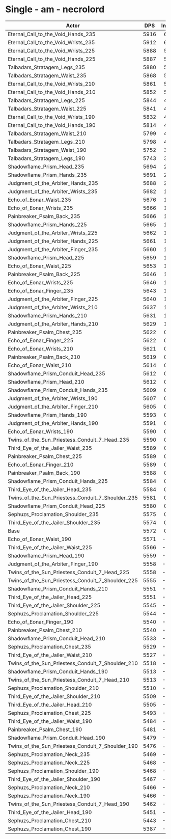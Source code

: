# Single - am - necrolord
| Actor | DPS | Increase |
|---|:---:|:---:|
|Eternal_Call_to_the_Void_Hands_235|5916|6.18%|
|Eternal_Call_to_the_Void_Wrists_235|5912|6.11%|
|Eternal_Call_to_the_Void_Wrists_225|5888|5.68%|
|Eternal_Call_to_the_Void_Hands_225|5887|5.66%|
|Talbadars_Stratagem_Legs_235|5880|5.54%|
|Talbadars_Stratagem_Waist_235|5868|5.31%|
|Eternal_Call_to_the_Void_Wrists_210|5861|5.20%|
|Eternal_Call_to_the_Void_Hands_210|5852|5.03%|
|Talbadars_Stratagem_Legs_225|5844|4.89%|
|Talbadars_Stratagem_Waist_225|5841|4.84%|
|Eternal_Call_to_the_Void_Wrists_190|5832|4.68%|
|Eternal_Call_to_the_Void_Hands_190|5814|4.35%|
|Talbadars_Stratagem_Waist_210|5799|4.07%|
|Talbadars_Stratagem_Legs_210|5798|4.07%|
|Talbadars_Stratagem_Waist_190|5752|3.24%|
|Talbadars_Stratagem_Legs_190|5743|3.07%|
|Shadowflame_Prism_Head_235|5694|2.20%|
|Shadowflame_Prism_Hands_235|5691|2.14%|
|Judgment_of_the_Arbiter_Hands_235|5688|2.09%|
|Judgment_of_the_Arbiter_Wrists_235|5682|1.97%|
|Echo_of_Eonar_Waist_235|5676|1.88%|
|Echo_of_Eonar_Wrists_235|5666|1.70%|
|Painbreaker_Psalm_Back_235|5666|1.69%|
|Shadowflame_Prism_Hands_225|5665|1.68%|
|Judgment_of_the_Arbiter_Wrists_225|5662|1.62%|
|Judgment_of_the_Arbiter_Hands_225|5661|1.60%|
|Judgment_of_the_Arbiter_Finger_235|5660|1.58%|
|Shadowflame_Prism_Head_225|5659|1.56%|
|Echo_of_Eonar_Waist_225|5653|1.46%|
|Painbreaker_Psalm_Back_225|5646|1.34%|
|Echo_of_Eonar_Wrists_225|5646|1.34%|
|Echo_of_Eonar_Finger_235|5643|1.28%|
|Judgment_of_the_Arbiter_Finger_225|5640|1.23%|
|Judgment_of_the_Arbiter_Wrists_210|5637|1.17%|
|Shadowflame_Prism_Hands_210|5631|1.07%|
|Judgment_of_the_Arbiter_Hands_210|5629|1.03%|
|Painbreaker_Psalm_Chest_235|5622|0.91%|
|Echo_of_Eonar_Finger_225|5622|0.91%|
|Echo_of_Eonar_Wrists_210|5621|0.89%|
|Painbreaker_Psalm_Back_210|5619|0.85%|
|Echo_of_Eonar_Waist_210|5614|0.75%|
|Shadowflame_Prism_Conduit_Head_235|5612|0.73%|
|Shadowflame_Prism_Head_210|5612|0.72%|
|Shadowflame_Prism_Conduit_Hands_235|5609|0.66%|
|Judgment_of_the_Arbiter_Wrists_190|5607|0.63%|
|Judgment_of_the_Arbiter_Finger_210|5605|0.59%|
|Shadowflame_Prism_Hands_190|5593|0.38%|
|Judgment_of_the_Arbiter_Hands_190|5591|0.34%|
|Echo_of_Eonar_Wrists_190|5590|0.34%|
|Twins_of_the_Sun_Priestess_Conduit_7_Head_235|5590|0.33%|
|Third_Eye_of_the_Jailer_Waist_235|5589|0.31%|
|Painbreaker_Psalm_Chest_225|5589|0.31%|
|Echo_of_Eonar_Finger_210|5589|0.31%|
|Painbreaker_Psalm_Back_190|5588|0.30%|
|Shadowflame_Prism_Conduit_Hands_225|5584|0.22%|
|Third_Eye_of_the_Jailer_Head_235|5584|0.22%|
|Twins_of_the_Sun_Priestess_Conduit_7_Shoulder_235|5581|0.16%|
|Shadowflame_Prism_Conduit_Head_225|5580|0.15%|
|Sephuzs_Proclamation_Shoulder_235|5575|0.07%|
|Third_Eye_of_the_Jailer_Shoulder_235|5574|0.04%|
|Base|5572|0.00%|
|Echo_of_Eonar_Waist_190|5571|-0.02%|
|Third_Eye_of_the_Jailer_Waist_225|5566|-0.10%|
|Shadowflame_Prism_Head_190|5559|-0.22%|
|Judgment_of_the_Arbiter_Finger_190|5558|-0.25%|
|Twins_of_the_Sun_Priestess_Conduit_7_Head_225|5558|-0.25%|
|Twins_of_the_Sun_Priestess_Conduit_7_Shoulder_225|5555|-0.30%|
|Shadowflame_Prism_Conduit_Hands_210|5551|-0.37%|
|Third_Eye_of_the_Jailer_Head_225|5551|-0.38%|
|Third_Eye_of_the_Jailer_Shoulder_225|5545|-0.48%|
|Sephuzs_Proclamation_Shoulder_225|5544|-0.49%|
|Echo_of_Eonar_Finger_190|5540|-0.56%|
|Painbreaker_Psalm_Chest_210|5540|-0.56%|
|Shadowflame_Prism_Conduit_Head_210|5533|-0.69%|
|Sephuzs_Proclamation_Chest_235|5529|-0.77%|
|Third_Eye_of_the_Jailer_Waist_210|5527|-0.81%|
|Twins_of_the_Sun_Priestess_Conduit_7_Shoulder_210|5518|-0.97%|
|Shadowflame_Prism_Conduit_Hands_190|5513|-1.05%|
|Twins_of_the_Sun_Priestess_Conduit_7_Head_210|5513|-1.06%|
|Sephuzs_Proclamation_Shoulder_210|5510|-1.11%|
|Third_Eye_of_the_Jailer_Shoulder_210|5509|-1.13%|
|Third_Eye_of_the_Jailer_Head_210|5505|-1.20%|
|Sephuzs_Proclamation_Chest_225|5493|-1.42%|
|Third_Eye_of_the_Jailer_Waist_190|5484|-1.58%|
|Painbreaker_Psalm_Chest_190|5481|-1.64%|
|Shadowflame_Prism_Conduit_Head_190|5479|-1.66%|
|Twins_of_the_Sun_Priestess_Conduit_7_Shoulder_190|5476|-1.71%|
|Sephuzs_Proclamation_Neck_235|5469|-1.84%|
|Sephuzs_Proclamation_Neck_225|5468|-1.86%|
|Sephuzs_Proclamation_Shoulder_190|5468|-1.86%|
|Third_Eye_of_the_Jailer_Shoulder_190|5467|-1.88%|
|Sephuzs_Proclamation_Neck_210|5466|-1.89%|
|Sephuzs_Proclamation_Neck_190|5466|-1.89%|
|Twins_of_the_Sun_Priestess_Conduit_7_Head_190|5462|-1.97%|
|Third_Eye_of_the_Jailer_Head_190|5451|-2.16%|
|Sephuzs_Proclamation_Chest_210|5443|-2.30%|
|Sephuzs_Proclamation_Chest_190|5387|-3.32%|
